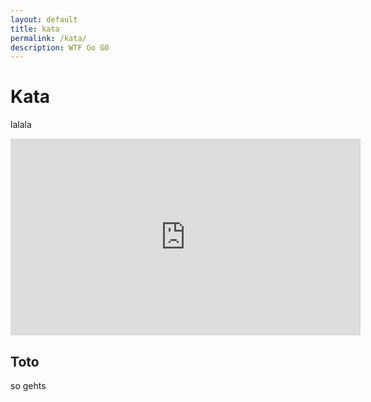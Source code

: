 ```yaml
---
layout: default
title: kata
permalink: /kata/
description: WTF Go GO
---
```


# Kata

lalala

<iframe width="560" height="315" src="https://www.youtube.com/embed/3oquaStPjWs?controls=0" title="YouTube video player" frameborder="0" allow="accelerometer; autoplay; clipboard-write; encrypted-media; gyroscope; picture-in-picture; web-share" allowfullscreen></iframe>

## Toto

so gehts
